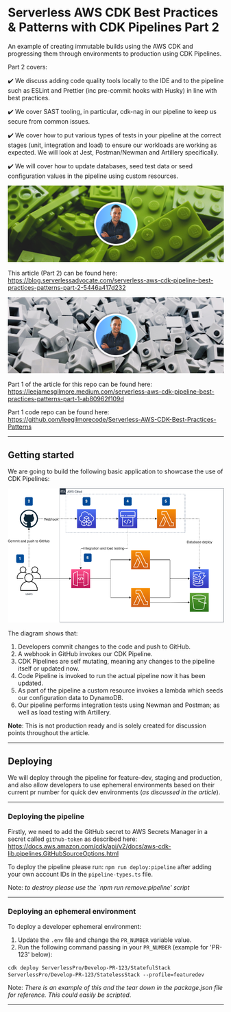 # Serverless AWS CDK Best Practices & Patterns with CDK Pipelines Part 2

An example of creating immutable builds using the AWS CDK and progressing them through environments to production using CDK Pipelines.

Part 2 covers:

✔️ We discuss adding code quality tools locally to the IDE and to the pipeline such as ESLint and Prettier (inc pre-commit hooks with Husky) in line with best practices.

✔️ We cover SAST tooling, in particular, cdk-nag in our pipeline to keep us secure from common issues.

✔️ We cover how to put various types of tests in your pipeline at the correct stages (unit, integration and load) to ensure our workloads are working as expected. We will look at Jest, Postman/Newman and Artillery specifically.

✔️ We will cover how to update databases, seed test data or seed configuration values in the pipeline using custom resources.

![image](./docs/images/part-2.png)

This article (Part 2) can be found here:
https://blog.serverlessadvocate.com/serverless-aws-cdk-pipeline-best-practices-patterns-part-2-5446a417d232

![image](./docs/images/part-1.png)

Part 1 of the article for this repo can be found here: https://leejamesgilmore.medium.com/serverless-aws-cdk-pipeline-best-practices-patterns-part-1-ab80962f109d

Part 1 code repo can be found here:
https://github.com/leegilmorecode/Serverless-AWS-CDK-Best-Practices-Patterns

---

## Getting started

We are going to build the following basic application to showcase the use of CDK Pipelines:

![image](./docs/images/diagram.png)

The diagram shows that:

1. Developers commit changes to the code and push to GitHub.
2. A webhook in GitHub invokes our CDK Pipeline.
3. CDK Pipelines are self mutating, meaning any changes to the pipeline itself or updated now.
4. Code Pipeline is invoked to run the actual pipeline now it has been updated.
5. As part of the pipeline a custom resource invokes a lambda which seeds our configuration data to DynamoDB.
6. Our pipeline performs integration tests using Newman and Postman; as well as load testing with Artillery.

**Note**: This is not production ready and is solely created for discussion points throughout the article.

---

## Deploying

We will deploy through the pipeline for feature-dev, staging and production, and also allow developers to use ephemeral environments based on their current pr number for quick dev environments (_as discussed in the article_).

---

### Deploying the pipeline

Firstly, we need to add the GitHub secret to AWS Secrets Manager in a secret called `github-token` as described here: https://docs.aws.amazon.com/cdk/api/v2/docs/aws-cdk-lib.pipelines.GitHubSourceOptions.html

To deploy the pipeline please run: `npm run deploy:pipeline` after adding your own account IDs in the `pipeline-types.ts` file.

Note: _to destroy please use the `npm run remove:pipeline' script_

---

### Deploying an ephemeral environment

To deploy a developer ephemeral environment:

1. Update the `.env` file and change the `PR_NUMBER` variable value.
2. Run the following command passing in your `PR_NUMBER` (example for 'PR-123' below):

```
cdk deploy ServerlessPro/Develop-PR-123/StatefulStack ServerlessPro/Develop-PR-123/StatelessStack --profile=featuredev
```

Note: _There is an example of this and the tear down in the package.json file for reference. This could easily be scripted_.

---
